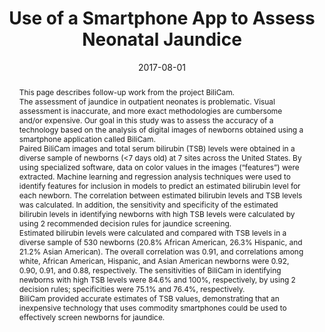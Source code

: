 ---
abstract: |-
  This page describes follow-up work from the project BiliCam.
  
  The assessment of jaundice in outpatient neonates is problematic. Visual assessment is inaccurate, and more exact methodologies are cumbersome and/or expensive. Our goal in this study was to assess the accuracy of a technology based on the analysis of digital images of newborns obtained using a smartphone application called BiliCam. 
  
  Paired BiliCam images and total serum bilirubin (TSB) levels were obtained in a diverse sample of newborns (<7 days old) at 7 sites across the United States. By using specialized software, data on color values in the images (“features”) were extracted. Machine learning and regression analysis techniques were used to identify features for inclusion in models to predict an estimated bilirubin level for each newborn. The correlation between estimated bilirubin levels and TSB levels was calculated. In addition, the sensitivity and specificity of the estimated bilirubin levels in identifying newborns with high TSB levels were calculated by using 2 recommended decision rules for jaundice screening.
  
  Estimated bilirubin levels were calculated and compared with TSB levels in a diverse sample of 530 newborns (20.8% African American, 26.3% Hispanic, and 21.2% Asian American). The overall correlation was 0.91, and correlations among white, African American, Hispanic, and Asian American newborns were 0.92, 0.90, 0.91, and 0.88, respectively. The sensitivities of BiliCam in identifying newborns with high TSB levels were 84.6% and 100%, respectively, by using 2 decision rules; specificities were 75.1% and 76.4%, respectively.
  
  BiliCam provided accurate estimates of TSB values, demonstrating that an inexpensive technology that uses commodity smartphones could be used to effectively screen newborns for jaundice.
  
authors:
- James A. Taylor
- James W. Stout
- Lilian de Greef
- Mayank Goel
- Shwetak Patel
- Esther K. Chung
- Aruna Koduri
- Shawn McMahon
- Jane Dickerson
- Elizabeth A. Simpson
- Eric C. Larson
award: 'Honorable Mention Award'
bibtex: |-
  @article{taylor2017use,
  title={Use of a Smartphone App to Assess Neonatal Jaundice},
  author={Taylor, James A and Stout, James W and de Greef, Lilian and Goel, Mayank and Patel, Shwetak and Chung, Esther K and Koduri, Aruna and McMahon, Shawn and Dickerson, Jane and Simpson, Elizabeth A and others},
  journal={Pediatrics},
  pages={e20170312},
  year={2017},
  publisher={Am Acad Pediatrics}
  }
blurb: |-
   This project is follow-up work to BiliCam, in which we made modifications to the BiliCam system and ran larger study to validate its efficacy at screening newborn jaundice. This study spanned across 7 different sites around the country to broaden the diversity of skin tones in our dataset. From our dataset of samples from 530 newborns, BiliCam demonstrated medically accurate estimates. Our findings are published as a journal paper in Pediatrics, August 2017.
caption: ''
citation: |-
  Taylor, J.A., Stout, J.W., de Greef, L., Goel, M., Patel, S., Chung, E.K., Koduri, A., McMahon, S., Dickerson, J., Simpson, E.A. and Larson, E.C., 2017. Use of a Smartphone App to Assess Neonatal Jaundice. Pediatrics, p.e20170312.
date: '2017-08-01'
image: '/img/pubs/BiliCam_image.jpg'
location: 'University of Washington'
paper: /pdfs/BiliCam_Pediatrics.pdf
thumbnail: '/img/pubs/BiliCam_thumbnail.jpg'
title: 'Use of a Smartphone App to Assess Neonatal Jaundice'
video: ''
video_embed: ''
year: 2017
---